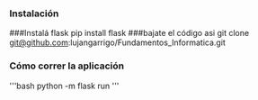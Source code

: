### Instalación
###Instalá flask
pip install flask
###bajate el código asi
git clone git@github.com:lujangarrigo/Fundamentos_Informatica.git
### Cómo correr la aplicación
'''bash
python -m flask run
'''